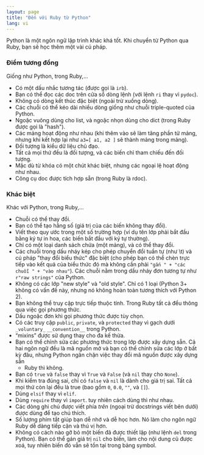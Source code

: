 ```yaml
---
layout: page
title: "Đến với Ruby từ Python"
lang: vi
---
```


Python là một ngôn ngữ lập trình khác khá tốt. Khi chuyển từ Python qua Ruby,
bạn sẽ học thêm một vài cú pháp.

### Điểm tương đồng

Giống như Python, trong Ruby,...

* Có một dấu nhắc tương tác (được gọi là `irb`).
* Bạn có thể đọc các doc trên cửa sổ dòng lệnh (với lệnh `ri` thay vì
  `pydoc`).
* Không có dòng kết thúc đặc biệt (ngoài trừ xuống dòng).
* Các chuỗi có thể kéo dài nhiều dòng giống như chuỗi triple-quoted của
  Python.
* Ngoặc vuông dùng cho list, và ngoặc nhọn dùng cho dict (trong Ruby
  được gọi là "hash").
* Các mảng hoạt động như nhau (khi thêm vào sẽ làm tăng phần tử mảng,
  nhưng khi kết hợp lại như `a3=[ a1, a2 ]` sẽ thành mảng trong mảng).
* Đối tượng là kiểu dữ liệu chủ đạo.
* Tất cả mọi thứ đều là đối tượng, và các biến chỉ tham chiếu đến đối tượng.
* Mặc dù từ khóa có một chút khác biệt, nhưng các ngoại lệ hoạt động như
  nhau.
* Công cụ doc được tích hợp sẵn (trong Ruby là rdoc).

### Khác biệt

Khác với Python, trong Ruby,...

* Chuỗi có thể thay đổi.
* Bạn có thể tạo hằng số (giá trị của các biến không thay đổi).
* Viết theo quy ước trong một số trường hợp (ví dụ tên lớp phải bắt đầu
  bằng ký tự in hoa, các biến bắt đầu với ký tự thường).
* Chỉ có một loại danh sách chứa (một mảng), và có thể thay đổi.
* Các chuỗi trong dấu nháy kép cho phép chuyển đổi tuần tự (như \\t)
  và cú pháp "thay đổi biểu thức" đặc biệt (cho phép bạn có thể chèn
  trực tiếp vào kết quả của biểu thức đó mà không cần phải `"gắn " +
  "các chuỗi " + "vào nhau"`). Các chuỗi nằm trong dấu nháy đơn tương
  tự như `r"raw strings"` của Python.
* Không có các lớp "new style" và "old style". Chỉ có 1 loại (Python
  3+ không có vấn đề này, nhưng nó không hoàn toàn tương thích với
  Python 2).
* Bạn không thể truy cập trực tiếp thuộc tính. Trong Ruby tất cả đểu
  thông qua việc gọi phương thức.
* Dấu ngoặc đơn khi gọi phương thức được tùy chọn.
* Có các truy cập `public`, `private`, và `protected` thay vì
  gạch dưới `_voluntary_` `__convention__` trong Python.
* “mixins” được sử dụng thay cho đa kế thừa.
* Bạn có thể chỉnh sửa các phương thức trong lớp được xây dựng sẵn. Cả
  hai ngôn ngữ đều là mã nguồn mở và bạn có thể chỉnh sửa các lớp ở bất
  kỳ đâu, nhưng Python ngăn chặn việc thay đổi mã nguồn được xây dựng sẵn
  - Ruby thì không.
* Bạn có `true` và `false` thay vì `True` và `False` (và `nil` thay cho
  `None`).
* Khi kiểm tra đúng sai, chỉ có `false` và `nil` là dành cho giá trị
  sai. Tất cả mọi thứ còn lại đều là true (bao gồm `0`, `0.0`, `""`, và
  `[]`).
* Dùng `elsif` thay vì `elif`.
* Dùng `require` thay vì `import`. tuy nhiên cách dùng thì như nhau.
* Các dòng ghi chú được viết phía *trên* (ngoại trừ docstrings viết
  bên dưới) được dùng để tạo chú thích.
* Số lượng phím tắt giúp bạn dễ nhớ và dễ học hơn. Nó làm cho ngôn
  ngữ Ruby dễ dàng tiếp cận và thú vị hơn.
* Không có cách nào gỡ bỏ một biến đã được thiết lập (như lệnh `del`
  trong Python). Bạn có thể gán giá trị `nil` cho biến, làm cho nội
  dung cũ được xoá, tuy nhiên biến đó vẫn sẽ tồn tại trong bảng symbol.

